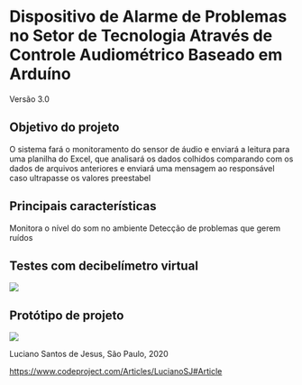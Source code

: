 # Dispositivo de Alarme de Problemas no Setor de Tecnologia Através de Controle Audiométrico Baseado em Arduíno
Versão 3.0
## Objetivo do projeto
O sistema fará o monitoramento do sensor de áudio e enviará a leitura para uma planilha do Excel, que analisará os dados colhidos comparando com os dados de arquivos anteriores e enviará uma mensagem ao responsável caso ultrapasse os valores preestabel

## Principais características
Monitora o nível do som no ambiente
Detecção de problemas que gerem ruídos

## Testes com decibelímetro virtual
![](https://user-images.githubusercontent.com/42394231/101193539-79d67400-363b-11eb-81a6-966843990680.PNG)

## Protótipo de projeto
![](https://user-images.githubusercontent.com/42394231/101193568-85c23600-363b-11eb-8897-3490080eca44.jpg)

Luciano Santos de Jesus, São Paulo, 2020

https://www.codeproject.com/Articles/LucianoSJ#Article


